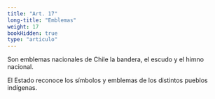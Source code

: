 ```yaml
---
title: "Art. 17"
long-title: "Emblemas"
weight: 17
bookHidden: true
type: "articulo"
---
```


Son emblemas nacionales de Chile la bandera, el escudo y el himno nacional.

El Estado reconoce los símbolos y emblemas de los distintos pueblos indígenas.
